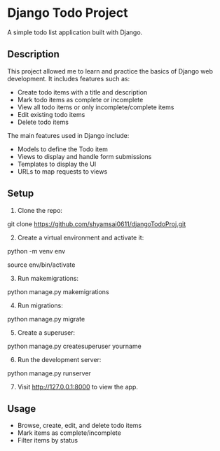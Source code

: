 # Django Todo Project

A simple todo list application built with Django.

## Description

This project allowed me to learn and practice the basics of Django web development. It includes features such as:

- Create todo items with a title and description
- Mark todo items as complete or incomplete
- View all todo items or only incomplete/complete items
- Edit existing todo items
- Delete todo items

The main features used in Django include:

- Models to define the Todo item
- Views to display and handle form submissions
- Templates to display the UI
- URLs to map requests to views

## Setup

1. Clone the repo:
   
git clone https://github.com/shyamsai0611/djangoTodoProj.git


2. Create a virtual environment and activate it:
   
python -m venv env

source env/bin/activate


3. Run makemigrations:
   
python manage.py makemigrations


4. Run migrations:
   
python manage.py migrate


5. Create a superuser:
   
python manage.py createsuperuser yourname


6. Run the development server:
    
python manage.py runserver


7. Visit http://127.0.0.1:8000 to view the app.

## Usage

- Browse, create, edit, and delete todo items
- Mark items as complete/incomplete
- Filter items by status
